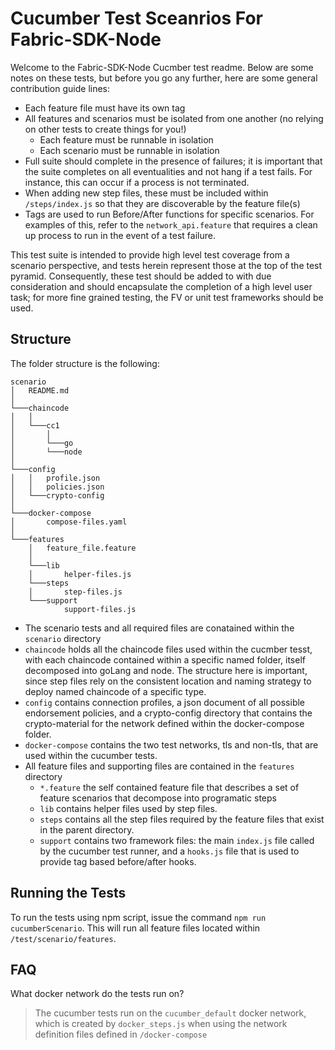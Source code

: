 # Cucumber Test Sceanrios For Fabric-SDK-Node

Welcome to the Fabric-SDK-Node Cucmber test readme. Below are some notes on these tests, but before you go any further, here are some general contribution guide lines:
 - Each feature file must have its own tag
 - All features and scenarios must be isolated from one another (no relying on other tests to create things for you!)
   - Each feature must be runnable in isolation
   - Each scenario must be runnable in isolation
- Full suite should complete in the presence of failures; it is important that the suite completes on all eventualities and not hang if a test fails. For instance, this can occur if a process is not terminated.
- When adding new step files, these must be included within `/steps/index.js` so that they are discoverable by the feature file(s)
- Tags are used to run Before/After functions for specific scenarios. For examples of this, refer to the `network_api.feature` that requires a clean up process to run in the event of a test failure.

This test suite is intended to provide high level test coverage from a scenario perspective, and tests herein represent those at the top of the test pyramid. Consequently, these test should be added to with due consideration and should encapsulate the completion of a high level user task; for more fine grained testing, the FV or unit test frameworks should be used.

## Structure

The folder structure is the following:

```
scenario
│   README.md
│
└───chaincode
│   │
│   └───cc1
│       │
│       └───go
│       └───node
│   
└───config
│   │   profile.json
│   │   policies.json
│   └───crypto-config
│  
└───docker-compose
│       compose-files.yaml
│
└───features
    │   feature_file.feature 
    │   
    └───lib
    │       helper-files.js
    └───steps
    │       step-files.js
    └───support
            support-files.js

```

- The scenario tests and all required files are conatained within the `scenario` directory
- `chaincode` holds all the chaincode files used within the cucmber tesst, with each chaincode contained within a specific named folder, itself decomposed into goLang and node. The structure here is important, since step files rely on the consistent location and naming strategy to deploy named chaincode of a specific type.
- `config` contains connection profiles, a json document of all possible endorsement policies, and a crypto-config directory that contains the crypto-material for the network defined within the docker-compose folder.
- `docker-compose` contains the two test networks, tls and non-tls, that are used within the cucumber tests.
- All feature files and supporting files are contained in the `features` directory
  - `*.feature` the self contained feature file that describes a set of feature scenarios that decompose into programatic steps
  - `lib` contains helper files used by step files.
  - `steps` contains all the step files required by the feature files that exist in the parent directory.
  - `support` contains two framework files: the main `index.js` file called by the cucumber test runner, and a `hooks.js` file that is used to provide tag based before/after hooks.


## Running the Tests

To run the tests using npm script, issue the command `npm run cucumberScenario`. This will run all feature files located within `/test/scenario/features`.


## FAQ

What docker network do the tests run on?
> The cucumber tests run on the `cucumber_default` docker network, which is created by `docker_steps.js` when using the network definition files defined in `/docker-compose`
